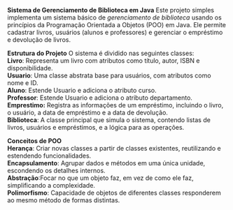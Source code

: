 **Sistema de Gerenciamento de Biblioteca em Java**
Este projeto simples implementa um sistema básico de *gerenciamento de biblioteca* usando os princípios da Programação Orientada a Objetos (POO) em Java. Ele permite cadastrar livros, usuários (alunos e professores) e gerenciar o empréstimo e devolução de livros.  
  
**Estrutura do Projeto**
O sistema é dividido nas seguintes classes:  
**Livro**: Representa um livro com atributos como título, autor, ISBN e disponibilidade.  
**Usuario**: Uma classe abstrata base para usuários, com atributos como nome e ID.  
**Aluno**: Estende Usuario e adiciona o atributo curso.  
**Professor**: Estende Usuario e adiciona o atributo departamento.  
**Emprestimo:** Registra as informações de um empréstimo, incluindo o livro, o usuário, a data de empréstimo e a data de devolução.  
**Biblioteca**: A classe principal que simula o sistema, contendo listas de livros, usuários e empréstimos, e a lógica para as operações.  

**Conceitos de POO**  
**Herança**: Criar novas classes a partir de classes existentes, reutilizando e estendendo funcionalidades.  
**Encapsulamento**: Agrupar dados e métodos em uma única unidade, escondendo os detalhes internos.  
**Abstração**:Focar no que um objeto faz, em vez de como ele faz, simplificando a complexidade.  
**Polimorfismo**: Capacidade de objetos de diferentes classes responderem ao mesmo método de formas distintas.  
